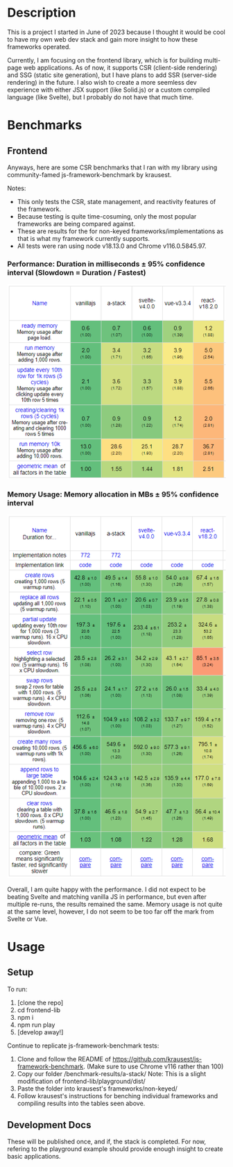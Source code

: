 # Description

This is a project I started in June of 2023 because I thought it would be cool to have my own web dev stack and gain more insight to how these frameworks operated.

Currently, I am focusing on the frontend library, which is for building multi-page web applications. As of now, it supports CSR (client-side rendering) and SSG (static site generation), but I have plans to add SSR (server-side rendering) in the future. I also wish to create a more seemless dev experience with either JSX support (like Solid.js) or a custom compiled language (like Svelte), but I probably do not have that much time.

# Benchmarks

## Frontend

Anyways, here are some CSR benchmarks that I ran with my library using community-famed js-framework-benchmark by krausest.

Notes:
 - This only tests the CSR, state management, and reactivity features of the framework.
 - Because testing is quite time-cosuming, only the most popular frameworks are being compared against.
 - These are results for the for non-keyed frameworks/implementations as that is what my framework currently supports.
 - All tests were ran using node v18.13.0 and Chrome v116.0.5845.97.

### Performance: Duration in milliseconds ± 95% confidence interval (Slowdown = Duration / Fastest)

<p align="center">
  <img src="benchmark-results/a-stack-js-mem.PNG" />
</p>

### Memory Usage: Memory allocation in MBs ± 95% confidence interval

<p align="center">
  <img src="benchmark-results/a-stack-js-perf.PNG" />
</p>

Overall, I am quite happy with the performance. I did not expect to be beating Svelte and matching vanilla JS in performance, but even after multiple re-runs, the results remained the same. Memory usage is not quite at the same level, however, I do not seem to be too far off the mark from Svelte or Vue.

# Usage

## Setup

To run:

1. [clone the repo]
2. cd frontend-lib
3. npm i
4. npm run play
5. [develop away!]

Continue to replicate js-framework-benchmark tests:

1. Clone and follow the README of https://github.com/krausest/js-framework-benchmark. (Make sure to use Chrome v116 rather than 100)
2. Copy our folder /benchmark-results/a-stack/
    Note: This is a slight modification of frontend-lib/playground/dist/
3. Paste the folder into krausest's frameworks/non-keyed/
4. Follow krausest's instructions for benching individual frameworks and compiling results into the tables seen above.

## Development Docs

These will be published once, and if, the stack is completed. For now, refering to the playground example should provide enough insight to create basic applications.
